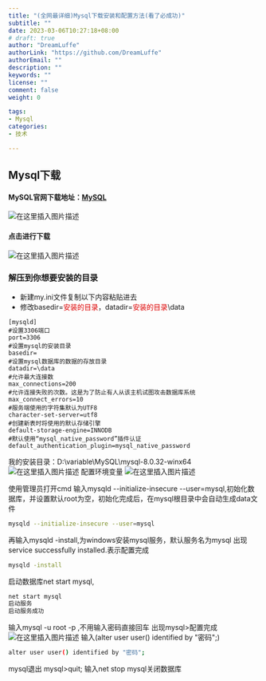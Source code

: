 ```yaml
---
title: "(全网最详细)Mysql下载安装和配置方法(看了必成功)"
subtitle: ""
date: 2023-03-06T10:27:18+08:00
# draft: true
author: "DreamLuffe"
authorLink: "https://github.com/DreamLuffe"
authorEmail: ""
description: ""
keywords: ""
license: ""
comment: false
weight: 0

tags:
- Mysql
categories:
- 技术

---
```



## Mysql下载
#### MySQL官网下载地址：[MySQL](https://dev.mysql.com/downloads/)  
![在这里插入图片描述](https://img-blog.csdnimg.cn/0159921b5377462b9bd77ebf15528acd.png)
#### 点击进行下载
![在这里插入图片描述](https://img-blog.csdnimg.cn/2ea67446f65b4b8980f9ca0e40b668e8.png)
### 解压到你想要安装的目录
* 新建my.ini文件复制以下内容粘贴进去
* 修改basedir=<font color="#dd0000">安装的目录</font>，datadir=<font color="#dd0000">安装的目录</font>\data
```pach
[mysqld]
#设置3306端口
port=3306
#设置mysql的安装目录
basedir=
#设置mysql数据库的数据的存放目录
datadir=\data
#允许最大连接数
max_connections=200
#允许连接失败的次数。这是为了防止有人从该主机试图攻击数据库系统
max_connect_errors=10
#服务端使用的字符集默认为UTF8
character-set-server=utf8
#创建新表时将使用的默认存储引擎
default-storage-engine=INNODB
#默认使用“mysql_native_password”插件认证
default_authentication_plugin=mysql_native_password
```
我的安装目录：D:\variable\MySQL\mysql-8.0.32-winx64
![在这里插入图片描述](https://img-blog.csdnimg.cn/5437f8d388d3411080c057a597cf1338.png)
配置环境变量
![在这里插入图片描述](https://img-blog.csdnimg.cn/580bcc150b8746bc86cc35dbce0d79ed.png)


使用管理员打开cmd
输入mysqld --initialize-insecure --user=mysql,初始化数据库，并设置默认root为空，初始化完成后，在mysql根目录中会自动生成data文件
```bash
mysqld --initialize-insecure --user=mysql
```
再输入mysqld -install,为windows安装mysql服务，默认服务名为mysql
出现service successfully installed.表示配置完成
```bash
mysqld -install
```
启动数据库net start mysql,
```bash
net start mysql
启动服务
启动服务成功
```
输入mysql -u root -p ,不用输入密码直接回车
出现mysql>配置完成
![在这里插入图片描述](https://img-blog.csdnimg.cn/c82c5cbcb61e4be18391dc1d2fc9d240.png)
输入(alter user user() identified by "密码";)
```bash
alter user user() identified by "密码";
```
mysql退出 mysql>quit;
输入net stop mysql关闭数据库
